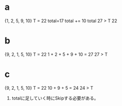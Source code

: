 # a
{1, 2, 5, 9, 10}
T = 22
total=17
total += 10
total 27 > T 22

# b
{9, 2, 1, 5, 10}
T = 22
1 + 2 + 5 + 9 + 10 = 27
27 > T

# c
{9, 2, 1, 5, 10}
T = 22
10 + 9 + 5 = 24
24 > T

1. totalに足していく時にSkipする必要がある。
